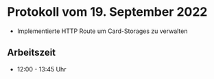 # Protokoll vom 19. September 2022
- Implementierte HTTP Route um Card-Storages zu verwalten

## Arbeitszeit
<!-- { "progress": true, "date": ["22/09/18"] } -->
- 12:00 - 13:45 Uhr
<!-- { "progress": false } -->